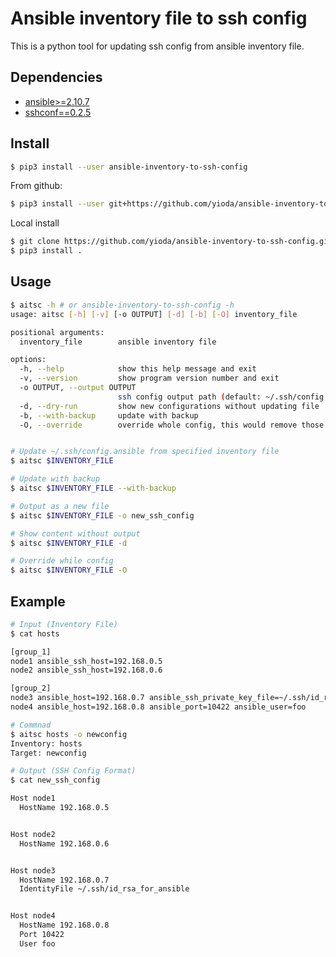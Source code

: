 # Ansible inventory file to ssh config
This is a python tool for updating ssh config from ansible inventory file.

## Dependencies

- [ansible>=2.10.7](https://pypi.org/project/ansible/2.10.5/)
- [sshconf==0.2.5](https://pypi.org/project/sshconf/0.2.5/)

## Install

``` bash
$ pip3 install --user ansible-inventory-to-ssh-config
```

From github:

``` bash
$ pip3 install --user git+https://github.com/yioda/ansible-inventory-to-ssh-config
```

Local install

``` bash
$ git clone https://github.com/yioda/ansible-inventory-to-ssh-config.git
$ pip3 install .
```

## Usage

``` bash
$ aitsc -h # or ansible-inventory-to-ssh-config -h
usage: aitsc [-h] [-v] [-o OUTPUT] [-d] [-b] [-O] inventory_file

positional arguments:
  inventory_file        ansible inventory file

options:
  -h, --help            show this help message and exit
  -v, --version         show program version number and exit
  -o OUTPUT, --output OUTPUT
                        ssh config output path (default: ~/.ssh/config.ansible)
  -d, --dry-run         show new configurations without updating file
  -b, --with-backup     update with backup
  -O, --override        override whole config, this would remove those hosts undefined in playbook


# Update ~/.ssh/config.ansible from specified inventory file
$ aitsc $INVENTORY_FILE

# Update with backup
$ aitsc $INVENTORY_FILE --with-backup

# Output as a new file
$ aitsc $INVENTORY_FILE -o new_ssh_config

# Show content without output
$ aitsc $INVENTORY_FILE -d

# Override while config
$ aitsc $INVENTORY_FILE -O
```

## Example

``` bash
# Input (Inventory File)
$ cat hosts

[group_1]
node1 ansible_ssh_host=192.168.0.5
node2 ansible_ssh_host=192.168.0.6

[group_2]
node3 ansible_host=192.168.0.7 ansible_ssh_private_key_file=~/.ssh/id_rsa_for_ansible
node4 ansible_host=192.168.0.8 ansible_port=10422 ansible_user=foo

# Commnad
$ aitsc hosts -o newconfig
Inventory: hosts
Target: newconfig

# Output (SSH Config Format)
$ cat new_ssh_config

Host node1
  HostName 192.168.0.5


Host node2
  HostName 192.168.0.6


Host node3
  HostName 192.168.0.7
  IdentityFile ~/.ssh/id_rsa_for_ansible


Host node4
  HostName 192.168.0.8
  Port 10422
  User foo
```
